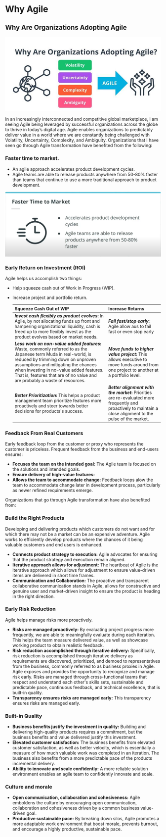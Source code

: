 
# Why Agile

## Why Are Organizations Adopting Agile

![Why Are Organization Adopting Agile?](./Resources/2.2.0.WhyOrganizationAdoptingAgile.jpeg)

In an increasingly interconnected and competitive global marketplace, I am seeing Agile being leveraged by successful organizations across the globe to thrive in today’s digital age. Agile enables organizations to predictably deliver value in a world where we are constantly being challenged with Volatility, Uncertainty, Complexity, and Ambiguity. Organizations that I have seen go through Agile transformation have benefited from the following:

### Faster time to market.
  
- An agile approach accelerates product development cycles.
- Agile teams are able to release products anywhere from 50-80% faster than teams that continue to use a more traditional approach to product development.

![Faster time to market](./Resources/2.2.1.FasterTimeToMarket.png)

### Early Return on Investment (ROI)
  
Agile helps us accomplish two things:

- Help squeeze cash out of Work in Progress (WIP).
- Increase project and portfolio return.
  
  Squeeze Cash Out of WIP | Increase Returns
  ----------------------- | ----------------
  **_Invest cash flexibly as product evolves_:** In Agile, by not allocating funds up front and hampering organizational liquidity, cash is freed up to more flexibly invest as the product evolves based on market needs.| **_Fail fast/stop early_:** Agile allow aus to fail fast or even stop early
  **_Less work on non-value added features_:** Waste, commonly referred to as the Japanese term Muda in real-world, is reduced by trimming down on unproven assumptions and mitigating the chances when investing in no-value added features. That is, features that are of no value and are probably a waste of resources. | **_Move funds to higher value project_:** This allows executive to move funds around from one project to another at a portfolio level.
  **_Better Prioritization_:** This helps a product management team prioritize features more proactively and steer towards better decisions for products's success. | **_Better alignment with the market_:** Priorities are re-evaluated more frequently and proactively to maintain a close alignment to the pulse of the market.

### Feedback From Real Customers
  
  Early feedback loop from the customer or proxy who represents the customer is priceless. Frequent feedback from the business and end-users ensures:

- **Focuses the team on the intended goal:**  The Agile team is focused on the solutions and intended goals.
- **Ensure delivery of high-value features:**
- **Allows the team to accommodate change:** Feedback loops alow the team to accommodate change later in development process, particularly as newer refined requirements emerge.

Organizations that go through Agile transformation have also benefited from:

### Build the Right Products

Developing and delivering products which customers do not want and for which there may not be a market can be an expensive adventure. Agile works to efficiently develop products where the chances of it being valuable customers and end users is enhanced.

- **Connects product strategy to execution:** Agile advocates for ensuring that the product strategy and execution remain aligned.
- **Iterative approach allows for adjustment:** The heartbeat of Agile is the iterative approach which allows for adjustment to ensure value-driven items are delivered in short time frames.
- **Communication and Collaboration:** The proactive and transparent collaborative communication stands in Agile, allows for constructive and genuine user and market-driven insight to ensure the product is heading in the right direction.

### Early Risk Reduction

Agile helps manage risks more proactively.

- **Risks are managed proactively:** By evaluating project progress more frequently, we are able to meaningfully evaluate during each iteration. This helps the team measure delivered value, as well as showcase working product to obtain realistic feedback.
- **Risk reduction accomplished through iterative delivery:** Specifically, risk reduction is accomplished through iterative delivery as requirements are discovered, prioritized, and demoed to representatives from the business, commonly referred to as business proxies in Agile.
  Agile exposes and provides the opportunity to recognize and manage risk early. Risks are managed through cross-functional teams that respect and understand each other's skills sets, sustainable and predictable pace, continuous feedback, and technical excellence, that is built-in quality.
- **Transparency ensures risks are managed early:** This transparency ensures risks are managed early.

### Built-in Quality

- **Business benefits justify the investment in quality:** Building and delivering high-quality products requires a commitment, but the business benefits and value delivered justify this investment.
- **Elevated customer satisfaction:** The business benefits from elevated customer satisfaction, as well as better velocity, which is essentially a measure of how much valuable work was completed in an iteration. The business also benefits from a more predictable pace of the products incremental delivery.
- **Ability to innovate and scale confidently:** A more reliable solution environment enables an agile team to confidently innovate and scale. 

### Culture and morale

- **Open communication, collaboration and cohesiveness:** Agile emboldens the culture by encouraging open communication, collaboration and cohesiveness driven by a common business value-driven goal.
- **Productive sustainable pace:** By breaking down silos, Agile promotes a more adaptable work environment that boost morale, prevents burnout, and encourage a highly productive, sustainable pace.
